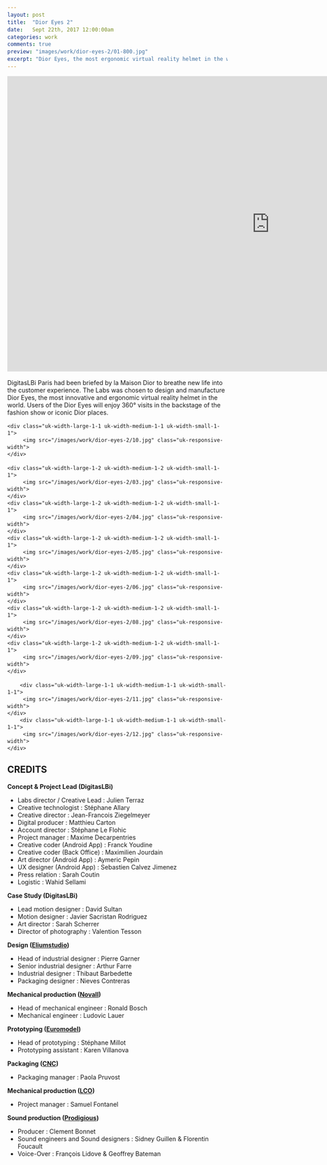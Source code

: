 ```yaml
---
layout: post
title:  "Dior Eyes 2"
date: 	Sept 22th, 2017 12:00:00am
categories: work
comments: true
preview: "images/work/dior-eyes-2/01-800.jpg"
excerpt: "Dior Eyes, the most ergonomic virtual reality helmet in the world."
---
```




<iframe src="https://player.vimeo.com/video/235007077" width="1200" height="675" frameborder="0" webkitallowfullscreen mozallowfullscreen allowfullscreen class="uk-responsive-width" style="background-color:#0f1115"></iframe>


DigitasLBi Paris had been briefed by la Maison Dior to breathe new life into the customer experience. The Labs was chosen to design and manufacture Dior Eyes, the most innovative and ergonomic virtual reality helmet in the world. Users of the Dior Eyes will enjoy 360° visits in the backstage of the fashion show or iconic Dior places.



<div class="uk-grid" data-uk-grid-margin="">

    <div class="uk-width-large-1-1 uk-width-medium-1-1 uk-width-small-1-1">
         <img src="/images/work/dior-eyes-2/10.jpg" class="uk-responsive-width">
    </div>

    <div class="uk-width-large-1-2 uk-width-medium-1-2 uk-width-small-1-1">
         <img src="/images/work/dior-eyes-2/03.jpg" class="uk-responsive-width">
    </div>
    <div class="uk-width-large-1-2 uk-width-medium-1-2 uk-width-small-1-1">
         <img src="/images/work/dior-eyes-2/04.jpg" class="uk-responsive-width">
    </div>
    <div class="uk-width-large-1-2 uk-width-medium-1-2 uk-width-small-1-1">
         <img src="/images/work/dior-eyes-2/05.jpg" class="uk-responsive-width">
    </div>
    <div class="uk-width-large-1-2 uk-width-medium-1-2 uk-width-small-1-1">
         <img src="/images/work/dior-eyes-2/06.jpg" class="uk-responsive-width">
    </div>
    <div class="uk-width-large-1-2 uk-width-medium-1-2 uk-width-small-1-1">
         <img src="/images/work/dior-eyes-2/08.jpg" class="uk-responsive-width">
    </div>
    <div class="uk-width-large-1-2 uk-width-medium-1-2 uk-width-small-1-1">
         <img src="/images/work/dior-eyes-2/09.jpg" class="uk-responsive-width">
    </div>

        <div class="uk-width-large-1-1 uk-width-medium-1-1 uk-width-small-1-1">
         <img src="/images/work/dior-eyes-2/11.jpg" class="uk-responsive-width">
    </div>
        <div class="uk-width-large-1-1 uk-width-medium-1-1 uk-width-small-1-1">
         <img src="/images/work/dior-eyes-2/12.jpg" class="uk-responsive-width">
    </div>
</div>



## CREDITS

**Concept & Project Lead (DigitasLBi)**


- Labs director / Creative Lead : Julien Terraz
- Creative technologist : Stéphane Allary
- Creative director : Jean-Francois Ziegelmeyer
- Digital producer : Matthieu Carton
- Account director : Stéphane Le Flohic
- Project manager : Maxime Decarpentries
- Creative coder (Android App) : Franck Youdine
- Creative coder (Back Office) : Maximilien Jourdain
- Art director (Android App) : Aymeric Pepin
- UX designer (Android App) : Sebastien Calvez Jimenez
- Press relation : Sarah Coutin
- Logistic : Wahid Sellami

**Case Study (DigitasLBi)**

- Lead motion designer : David Sultan
- Motion designer : Javier Sacristan Rodriguez
- Art director : Sarah Scherrer
- Director of photography : Valention Tesson

**Design ([Eliumstudio](http://www.eliumstudio.com/))**

- Head of industrial designer : Pierre Garner
- Senior industrial designer : Arthur Farre
- Industrial designer : Thibaut Barbedette
- Packaging designer : Nieves Contreras

**Mechanical production ([Novall](http://www.novall.fr/))**

- Head of mechanical engineer : Ronald Bosch
- Mechanical engineer : Ludovic Lauer

**Prototyping ([Euromodel](http://euromodel.fr/))**

- Head of prototyping : Stéphane Millot
- Prototyping assistant : Karen Villanova

**Packaging ([CNC](http://www.carton-nylon-coton.fr/fr/))**

- Packaging manager : Paola Pruvost

**Mechanical production ([LCO](https://www.arrkeurope.com/fr/groupe/arrk-en-details/arrklco-protomoule/))**

- Project manager : Samuel Fontanel

**Sound production ([Prodigious](http://www.prodigious.com/))**

- Producer : Clement Bonnet
- Sound engineers and Sound designers : Sidney Guillen & Florentin Foucault
- Voice-Over : François Lidove & Geoffrey Bateman







